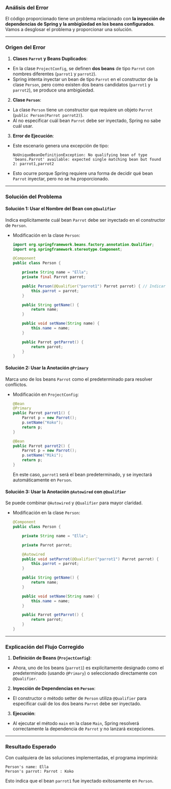 ### **Análisis del Error**

El código proporcionado tiene un problema relacionado con **la inyección de dependencias de Spring y la ambigüedad en los beans configurados**. Vamos a desglosar el problema y proporcionar una solución.

---

### **Origen del Error**

1. **Clases `Parrot` y Beans Duplicados**:
  - En la clase `ProjectConfig`, se definen **dos beans** de tipo `Parrot` con nombres diferentes (`parrot1` y `parrot2`).
  - Spring intenta inyectar un bean de tipo `Parrot` en el constructor de la clase `Person`, pero como existen dos beans candidatos (`parrot1` y `parrot2`), se produce una ambigüedad.

2. **Clase `Person`**:
  - La clase `Person` tiene un constructor que requiere un objeto `Parrot` (`public Person(Parrot parrot2)`).
  - Al no especificar cuál bean `Parrot` debe ser inyectado, Spring no sabe cuál usar.

3. **Error de Ejecución**:
  - Este escenario genera una excepción de tipo:
    ```
    NoUniqueBeanDefinitionException: No qualifying bean of type 'beans.Parrot' available: expected single matching bean but found 2: parrot1,parrot2
    ```
  - Esto ocurre porque Spring requiere una forma de decidir qué bean `Parrot` inyectar, pero no se ha proporcionado.

---

### **Solución del Problema**

#### **Solución 1: Usar el Nombre del Bean con `@Qualifier`**
Indica explícitamente cuál bean `Parrot` debe ser inyectado en el constructor de `Person`.

- Modificación en la clase `Person`:
  ```java
  import org.springframework.beans.factory.annotation.Qualifier;
  import org.springframework.stereotype.Component;

  @Component
  public class Person {

      private String name = "Ella";
      private final Parrot parrot;

      public Person(@Qualifier("parrot1") Parrot parrot) { // Indicar el bean específico
          this.parrot = parrot;
      }

      public String getName() {
          return name;
      }

      public void setName(String name) {
          this.name = name;
      }

      public Parrot getParrot() {
          return parrot;
      }
  }
  ```

#### **Solución 2: Usar la Anotación `@Primary`**
Marca uno de los beans `Parrot` como el predeterminado para resolver conflictos.

- Modificación en `ProjectConfig`:
  ```java
  @Bean
  @Primary
  public Parrot parrot1() {
      Parrot p = new Parrot();
      p.setName("Koko");
      return p;
  }

  @Bean
  public Parrot parrot2() {
      Parrot p = new Parrot();
      p.setName("Miki");
      return p;
  }
  ```
  En este caso, `parrot1` será el bean predeterminado, y se inyectará automáticamente en `Person`.

#### **Solución 3: Usar la Anotación `@Autowired` con `@Qualifier`**
Se puede combinar `@Autowired` y `@Qualifier` para mayor claridad.

- Modificación en la clase `Person`:
  ```java
  @Component
  public class Person {

      private String name = "Ella";

      private Parrot parrot;

      @Autowired
      public void setParrot(@Qualifier("parrot1") Parrot parrot) {
          this.parrot = parrot;
      }

      public String getName() {
          return name;
      }

      public void setName(String name) {
          this.name = name;
      }

      public Parrot getParrot() {
          return parrot;
      }
  }
  ```

---

### **Explicación del Flujo Corregido**

1. **Definición de Beans (`ProjectConfig`)**:
  - Ahora, uno de los beans (`parrot1`) es explícitamente designado como el predeterminado (usando `@Primary`) o seleccionado directamente con `@Qualifier`.

2. **Inyección de Dependencias en `Person`**:
  - El constructor o método setter de `Person` utiliza `@Qualifier` para especificar cuál de los dos beans `Parrot` debe ser inyectado.

3. **Ejecución**:
  - Al ejecutar el método `main` en la clase `Main`, Spring resolverá correctamente la dependencia de `Parrot` y no lanzará excepciones.

---

### **Resultado Esperado**

Con cualquiera de las soluciones implementadas, el programa imprimirá:

```
Person's name: Ella
Person's parrot: Parrot : Koko
```

Esto indica que el bean `parrot1` fue inyectado exitosamente en `Person`.
